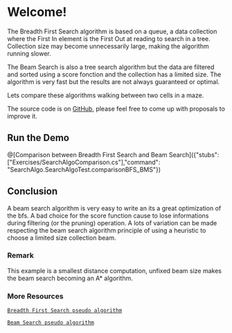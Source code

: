 # Welcome!

The Breadth First Search algorithm is based on a queue, a data collection where the First In element is the First Out at reading to search in a tree. Collection size may become unnecessarily large, making the algorithm running slower.

The Beam Search is also a tree search algorithm but the data are filtered and sorted using a score fonction and the collection has a limited size. The algorithm is very fast but the results are not always guaranteed or optimal.

Lets compare these algorithms walking between two cells in a maze.

The source code is on [GitHub](https://github.com/iadevoops/playground-0ouC8yGM), please feel free to come up with proposals to improve it.

## Run the Demo

@[Comparison between Breadth First Search and Beam Search]({"stubs": ["Exercises/SearchAlgoComparison.cs"],"command": "SearchAlgo.SearchAlgoTest.comparisonBFS_BMS"})

## Conclusion

A beam search algorithm is very easy to write an its a great optimization of the bfs. A bad choice for the score function cause to lose informations during filtering (or the pruning) operation. A lots of variation can be made respecting the beam search algorithm principle of using a heuristic to choose a limited size collection beam.

### Remark

This example is a smallest distance computation, unfixed beam size makes the beam search becoming an A* algorithm. 

### More Resources 

[`Breadth First Search pseudo algorithm`](https://en.wikibooks.org/wiki/Artificial_Intelligence/Search/Heuristic_search/Beam_search)

[`Beam Search pseudo algorithm`](http://jhave.org/algorithms/graphs/beamsearch/beamsearch.shtml)
